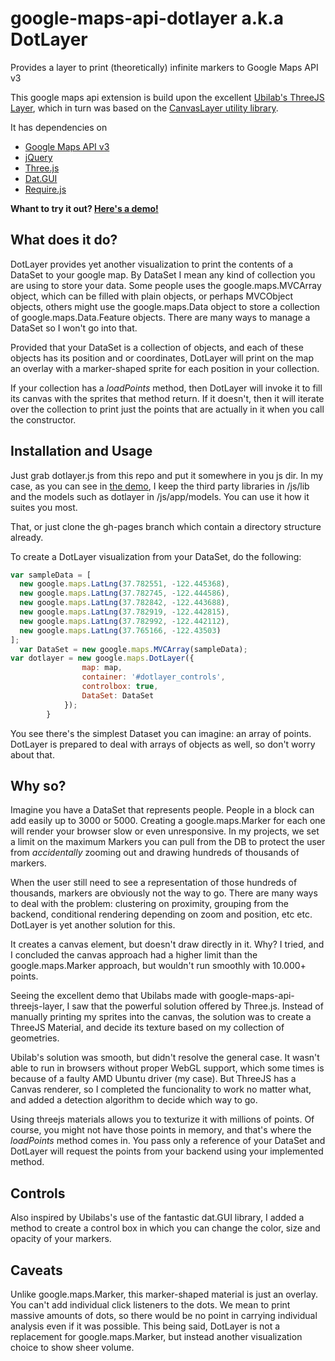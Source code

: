 google-maps-api-dotlayer a.k.a DotLayer 
=======================================

Provides a layer to print (theoretically) infinite markers to Google Maps API v3

This google maps api extension is build upon the excellent [Ubilab's ThreeJS Layer](https://github.com/ubilabs/google-maps-api-threejs-layer), which in turn was based on the [CanvasLayer utility library](https://google-maps-utility-library-v3.googlecode.com/svn/trunk/canvaslayer/docs/reference.html).

It has dependencies on 

* [Google Maps API v3](https://developers.google.com/maps/)
* [jQuery](http://jquery.com/)
* [Three.js](http://threejs.org/)
* [Dat.GUI](https://code.google.com/p/dat-gui/)
* [Require.js](http://requirejs.org/)


**Whant to try it out? [Here's a demo!](http://amenadiel.github.io/google-maps-api-dotlayer/demo.html)**

## What does it do? 

DotLayer provides yet another visualization to print the contents of a DataSet to your google map. By DataSet I mean any kind of collection you are using to store your data. Some people uses the google.maps.MVCArray object, which can be filled with plain objects, or perhaps MVCObject objects, others might use the google.maps.Data object to store a collection of google.maps.Data.Feature objects. There are many ways to manage a DataSet so I won't go into that.

Provided that your DataSet is a collection of objects, and each of these objects has its position and or coordinates, DotLayer will print on the map an overlay with a marker-shaped sprite for each position in your collection.

If your collection has a *loadPoints* method, then DotLayer will invoke it to fill its canvas with the sprites that method return. If it doesn't, then it will iterate over the collection to print just the points that are actually in it when you call the constructor.

## Installation and Usage

Just grab dotlayer.js from this repo and put it somewhere in you js dir. In my case, as you can see in [the demo](http://amenadiel.github.io/google-maps-api-dotlayer/demo.html), I keep the third party libraries in /js/lib and the models such as dotlayer in /js/app/models. You can use it how it suites you most.

That, or just clone the gh-pages branch which contain a directory structure already.

To create a DotLayer visualization from your DataSet, do the following:

```js
var sampleData = [
  new google.maps.LatLng(37.782551, -122.445368),
  new google.maps.LatLng(37.782745, -122.444586),
  new google.maps.LatLng(37.782842, -122.443688),
  new google.maps.LatLng(37.782919, -122.442815),
  new google.maps.LatLng(37.782992, -122.442112),
  new google.maps.LatLng(37.765166, -122.43503)
];
  var DataSet = new google.maps.MVCArray(sampleData);
var dotlayer = new google.maps.DotLayer({
				map: map,
				container: '#dotlayer_controls',
				controlbox: true,
				DataSet: DataSet
			});
		}

```

You see there's the simplest Dataset you can imagine: an array of points. DotLayer is prepared to deal with arrays of objects as well, so don't worry about that.


## Why so?

Imagine you have a DataSet that represents people. People in a block can add easily up to 3000 or 5000. Creating a google.maps.Marker for each one will render your browser slow or even unresponsive. In my projects, we set a limit on the maximum Markers you can pull from the DB to protect the user from *accidentally* zooming out and drawing hundreds of thousands of markers.

When the user still need to see a representation of those hundreds of thousands, markers are obviously not the way to go. There are many ways to deal with the problem: clustering on proximity, grouping from the backend, conditional rendering depending on zoom and position, etc etc. DotLayer is yet another solution for this.

It creates a canvas element, but doesn't draw directly in it. Why? I tried, and I concluded the canvas approach had a higher limit than the google.maps.Marker approach, but wouldn't run smoothly with 10.000+ points.

Seeing the excellent demo that Ubilabs made with google-maps-api-threejs-layer, I saw that the powerful solution offered by Three.js. Instead of manually printing my sprites into the canvas, the solution was to create a ThreeJS Material, and decide its texture based on my collection of geometries.

Ubilab's solution was smooth, but didn't resolve the general case. It wasn't able to run in browsers without proper WebGL support, which some times is because of a faulty AMD Ubuntu driver (my case). But ThreeJS has a Canvas renderer, so I completed the funcionality to work no matter what, and added a detection algorithm to decide which way to go.

Using threejs materials allows you to texturize it with millions of points. Of course, you might not have those points in memory, and that's where the *loadPoints* method comes in. You pass only a reference of your DataSet and DotLayer will request the points from your backend using your implemented method.


## Controls 

Also inspired by Ubilabs's use of the fantastic dat.GUI library, I added a method to create a control box in which you can change the color, size and opacity of your markers.


## Caveats 

Unlike google.maps.Marker, this marker-shaped material is just an overlay. You can't add individual click listeners to the dots. We mean to print massive amounts of dots, so there would be no point in carrying individual analysis even if it was possible. This being said, DotLayer is not a replacement for google.maps.Marker, but instead another visualization choice to show sheer volume.




